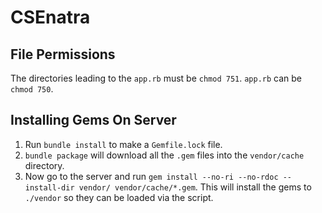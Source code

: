 # CSEnatra

## File Permissions

The directories leading to the `app.rb` must be `chmod 751`.
`app.rb` can be `chmod 750`.


## Installing Gems On Server

1. Run `bundle install` to make a `Gemfile.lock` file.
2. `bundle package` will download all the `.gem` files into the
  `vendor/cache` directory.
3. Now go to the server and run 
  `gem install --no-ri --no-rdoc --install-dir vendor/ vendor/cache/*.gem`. 
  This will install the gems to `./vendor` so they can be loaded via the script.
